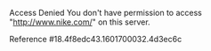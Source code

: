 Access Denied You don't have permission to access "http://www.nike.com/" on this server.

Reference #18.4f8edc43.1601700032.4d3ec6c
